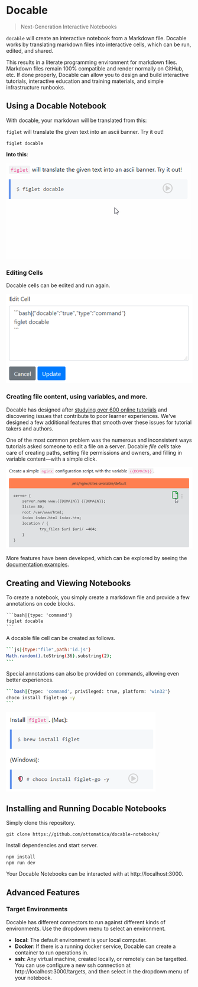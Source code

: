 # Docable

> Next-Generation Interactive Notebooks

`docable` will create an interactive notebook from a Markdown file. Docable works by translating markdown files into interactive cells, which can be run, edited, and shared.

This results in a literate programming environment for markdown files. Markdown files remain 100% compatible and render normally on GitHub, etc. If done properly, Docable can allow you to design and build interactive tutorials, interactive education and training materials, and simple infrastructure runbooks.

## Using a Docable Notebook

With docable, your markdown will be translated from this:

`figlet` will translate the given text into an ascii banner. Try it out!

```bash|{type: 'command'}
figlet docable
```

**Into this**:

![figlet-demo](docs/img/docable-figlet.gif)


### Editing Cells

Docable cells can be edited and run again.

![docable-edit](docs/img/docable-edit.png)

### Creating file content, using variables, and more.

Docable has designed after [studying over 600 online tutorials](http://chrisparnin.me/pdf/docable_FSE_20.pdf) and discovering issues that contribute to poor learner experiences. We've designed a few additional features that smooth over these issues for tutorial takers and authors.

One of the most common problem was the numerous and inconsistent ways tutorials asked someone to edit a file on a server.
Docable _file cells_ take care of creating paths, setting file permissions and owners, and filling in variable content—with a simple click.

![docable-file](docs/img/docable-file.png)

More features have been developed, which can be explored by seeing the [documentation examples](docs/examples/).

## Creating and Viewing Notebooks

To create a notebook, you simply create a markdown file and provide a few annotations on code blocks.

~~~
```bash|{type: 'command'}
figlet docable
```
~~~

A docable file cell can be created as follows.
~~~bash
```js|{type:"file",path:'id.js'}
Math.random().toString(36).substring(2);
```
~~~

Special annotations can also be provided on commands, allowing even better experiences.

~~~bash
```bash|{type: 'command', privileged: true, platform: 'win32'}
choco install figlet-go -y
```
~~~

![privileged](docs/img/docable-privileged.png)


## Installing and Running Docable Notebooks


Simply clone this repository.
```bash|{type: 'command'}
git clone https://github.com/ottomatica/docable-notebooks/
```

Install dependencies and start server.
```bash|{type: 'command'}
npm install
npm run dev
```

Your Docable Notebooks can be interacted with at http://localhost:3000.

## Advanced Features

### Target Environments

Docable has different connectors to run against different kinds of environments. Use the dropdown menu to select an environment.

* **local**: The default environment is your local computer.
* **Docker**: If there is a running docker service, Docable can create a container to run operations in.
* **ssh**: Any virtual machine, created locally, or remotely can be targetted. You can use configure a new ssh connection at http://localhost:3000/targets, and then select in the dropdown menu of your notebook.


